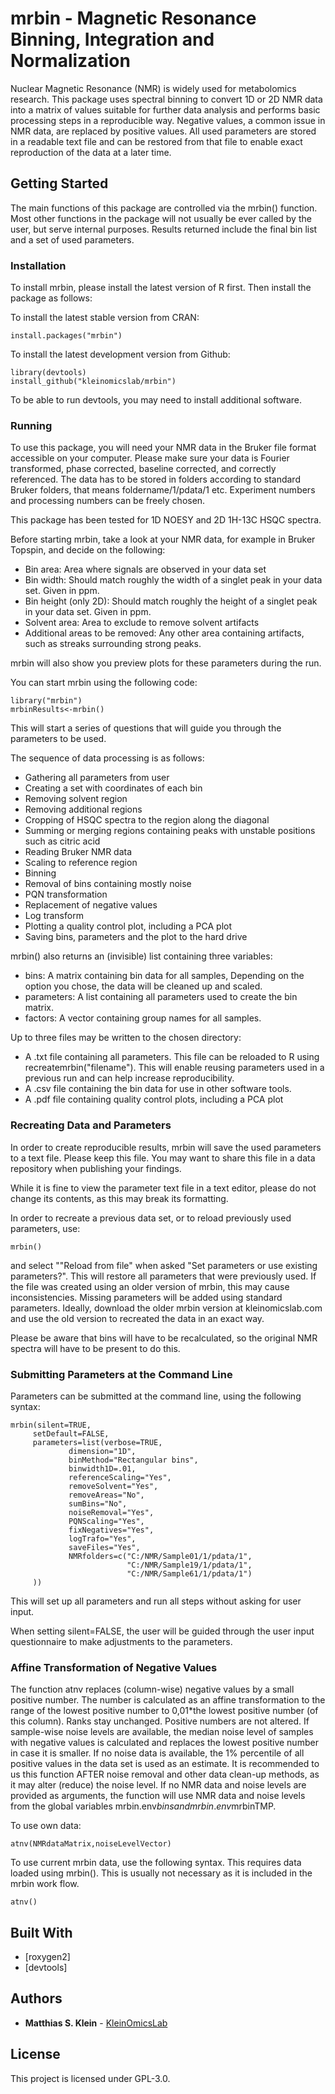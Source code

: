 # mrbin - Magnetic Resonance Binning, Integration and Normalization

Nuclear Magnetic Resonance (NMR) is widely used for metabolomics research. This package uses spectral binning to convert 1D or 2D NMR data into a matrix of values suitable for further data analysis and performs basic processing steps in a reproducible way. Negative values, a common issue in NMR data, are replaced by positive values. All used parameters are stored in a readable text file and can be restored from that file to enable exact reproduction of the data at a later time.

## Getting Started

The main functions of this package are controlled via the mrbin() function. Most other functions in the package will not usually be ever called by the user, but serve internal purposes. Results returned include the final bin list and a set of used parameters.

### Installation

To install  mrbin, please install the latest version of R first. Then install the package as follows:

To install the latest stable version from CRAN:

```
install.packages("mrbin")
```

To install the latest development version from Github:

```
library(devtools)
install_github("kleinomicslab/mrbin")
```

To be able to run devtools, you may need to install additional software.

### Running

To use this package, you will need your NMR data in the Bruker file format accessible on your computer. Please make sure your data is Fourier transformed, phase corrected, baseline corrected, and correctly referenced. The data has to be stored in folders according to standard Bruker folders, that means foldername/1/pdata/1 etc. Experiment numbers and processing numbers can be freely chosen.

This package has been tested for 1D NOESY and 2D 1H-13C HSQC spectra.

Before starting mrbin, take a look at your NMR data, for example in Bruker Topspin, and decide on the following:
* Bin area: Area where signals are observed in your data set
* Bin width: Should match roughly the width of a singlet peak in your data set. Given in ppm.
* Bin height (only 2D): Should match roughly the height of a singlet peak in your data set. Given in ppm.
* Solvent area: Area to exclude to remove solvent artifacts
* Additional areas to be removed: Any other area containing artifacts, such as streaks surrounding strong peaks.

mrbin will also show you preview plots for these parameters during the run.

You can start mrbin using the following code:

```
library("mrbin")
mrbinResults<-mrbin()
```

This will start a series of questions that will guide you through the parameters to be used. 

The sequence of data processing is as follows:

* Gathering all parameters from user
* Creating a set with coordinates of each bin 
* Removing solvent region
* Removing additional regions
* Cropping of HSQC spectra to the region along the diagonal
* Summing or merging regions containing peaks with unstable positions such as citric acid
* Reading Bruker NMR data
* Scaling to reference region
* Binning 
* Removal of bins containing mostly noise
* PQN transformation
* Replacement of negative values
* Log transform
* Plotting a quality control plot, including a PCA plot
* Saving bins, parameters and the plot to the hard drive

mrbin() also returns an (invisible) list containing three variables: 

* bins: A matrix containing bin data for all samples, Depending on the option you chose, the data will be cleaned up and scaled.
* parameters: A list containing all parameters used to create the bin matrix.
* factors: A vector containing group names for all samples.

Up to three files may be written to the chosen directory:
* A .txt file containing all parameters. This file can be reloaded to R using recreatemrbin("filename"). This will enable reusing parameters used in a previous run and can help increase reproducibility.
* A .csv file containing the bin data for use in other software tools.
* A .pdf file containing quality control plots, including a PCA plot 

### Recreating Data and Parameters
In order to create reproducible results, mrbin will save the used parameters to a text file. Please keep this file. You may want to share this file in a data repository when publishing your findings.

While it is fine to view the parameter text file in a text editor, please do not change its contents, as this may break its formatting.


In order to recreate a previous data set, or to reload previously used parameters, use:

```
mrbin()
```

and select ""Reload from file" when asked "Set parameters or use existing parameters?". This will restore all parameters that were previously used. If the file was created using an older version of mrbin, this may cause inconsistencies. Missing parameters will be added using standard parameters. Ideally, download the older mrbin version at kleinomicslab.com and use the old version to recreated the data in an exact way.

Please be aware that bins will have to be recalculated, so the original NMR spectra will have to be present to do this.

### Submitting Parameters at the Command Line
Parameters can be submitted at the command line, using the following syntax:

```
mrbin(silent=TRUE,
     setDefault=FALSE,
     parameters=list(verbose=TRUE,
             dimension="1D",
             binMethod="Rectangular bins",
             binwidth1D=.01,
             referenceScaling="Yes",
             removeSolvent="Yes",
             removeAreas="No",
             sumBins="No",
             noiseRemoval="Yes",
             PQNScaling="Yes",
             fixNegatives="Yes",
             logTrafo="Yes",
             saveFiles="Yes",
             NMRfolders=c("C:/NMR/Sample01/1/pdata/1",
                          "C:/NMR/Sample19/1/pdata/1",
                          "C:/NMR/Sample61/1/pdata/1")
     ))
```

This will set up all parameters and run all steps without asking for user input.

When setting silent=FALSE, the user will be guided through the user input questionnaire to make adjustments to the parameters.

### Affine Transformation of Negative Values

The function atnv replaces (column-wise) negative values by a small positive
number. The number is calculated as an affine transformation to the range of
the lowest positive number to 0,01*the lowest positive number (of this
column). Ranks stay unchanged. Positive numbers are not altered.
If sample-wise noise levels are available, the median noise level of samples
with negative values is calculated and replaces the lowest positive number in
case it is smaller. If no noise data is available, the 1% percentile of all
positive values in the data set is used as an estimate.
It is recommended to us this function AFTER noise removal and other data
clean-up methods, as it may alter (reduce) the noise level.
If no NMR data and noise levels are provided as arguments, the function will
use NMR data and noise levels from the global variables mrbin.env$bins and
mrbin.env$mrbinTMP.

To use own data:
```
atnv(NMRdataMatrix,noiseLevelVector)
```
To use current mrbin data, use the following syntax. This requires data loaded using mrbin(). This is usually not necessary as it is included in the mrbin work flow.
```
atnv()
```

## Built With

* [roxygen2]
* [devtools]


## Authors

* **Matthias S. Klein** - [KleinOmicsLab](https://github.com/kleinomicslab)


## License

This project is licensed under GPL-3.0.
